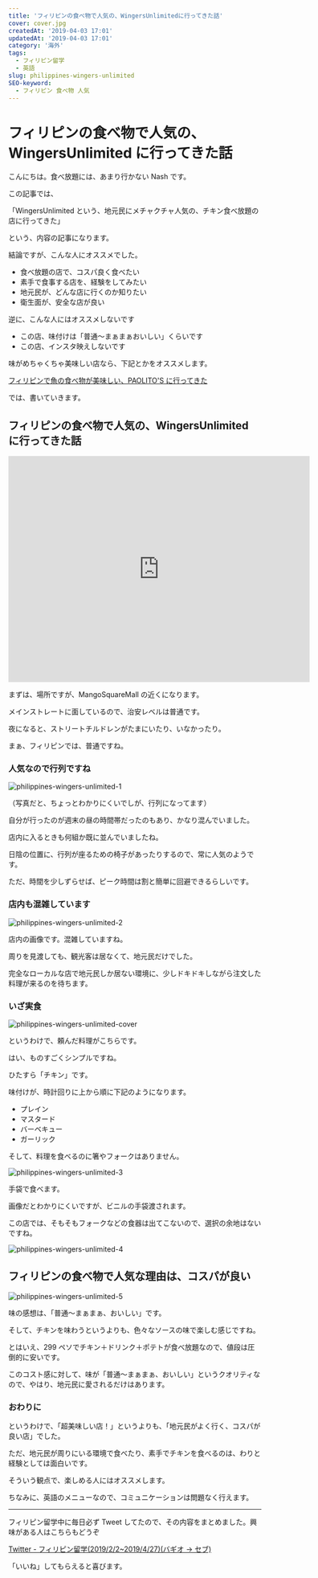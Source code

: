 ```yaml
---
title: 'フィリピンの食べ物で人気の、WingersUnlimitedに行ってきた話'
cover: cover.jpg
createdAt: '2019-04-03 17:01'
updatedAt: '2019-04-03 17:01'
category: '海外'
tags:
  - フィリピン留学
  - 英語
slug: philippines-wingers-unlimited
SEO-keyword:
  - フィリピン 食べ物 人気
---
```


# フィリピンの食べ物で人気の、WingersUnlimited に行ってきた話

こんにちは。食べ放題には、あまり行かない Nash です。

この記事では、

「WingersUnlimited という、地元民にメチャクチャ人気の、チキン食べ放題の店に行ってきた」

という、内容の記事になります。

結論ですが、こんな人にオススメでした。

- 食べ放題の店で、コスパ良く食べたい
- 素手で食事する店を、経験をしてみたい
- 地元民が、どんな店に行くのか知りたい
- 衛生面が、安全な店が良い

逆に、こんな人にはオススメしないです

- この店、味付けは「普通〜まぁまぁおいしい」くらいです
- この店、インスタ映えしないです

味がめちゃくちゃ美味しい店なら、下記とかをオススメします。

[フィリピンで魚の食べ物が美味しい、PAOLITO'S に行ってきた](./philippines-paolitos)

では、書いていきます。

## フィリピンの食べ物で人気の、WingersUnlimited に行ってきた話

<iframe src="https://www.google.com/maps/embed?pb=!1m18!1m12!1m3!1d2024.8802094386067!2d123.89534053537007!3d10.310507741494968!2m3!1f0!2f0!3f0!3m2!1i1024!2i768!4f13.1!3m3!1m2!1s0x0%3A0x49e6efa4ee720763!2sWingers+Unlimited!5e0!3m2!1sja!2sph!4v1554283010538!5m2!1sja!2sph" width="600" height="450" frameborder="0" style="border:0" allowfullscreen></iframe>

まずは、場所ですが、MangoSquareMall の近くになります。

メインストレートに面しているので、治安レベルは普通です。

夜になると、ストリートチルドレンがたまにいたり、いなかったり。

まぁ、フィリピンでは、普通ですね。

### 人気なので行列ですね

![philippines-wingers-unlimited-1](./1.jpg)

（写真だと、ちょっとわかりにくいでしが、行列になってます）

自分が行ったのが週末の昼の時間帯だったのもあり、かなり混んでいました。

店内に入るときも何組か既に並んでいましたね。

日陰の位置に、行列が座るための椅子があったりするので、常に人気のようです。

ただ、時間を少しずらせば、ピーク時間は割と簡単に回避できるらしいです。

### 店内も混雑しています

![philippines-wingers-unlimited-2](./2.jpg)

店内の画像です。混雑していますね。

周りを見渡しても、観光客は居なくて、地元民だけでした。

完全なローカルな店で地元民しか居ない環境に、少しドキドキしながら注文した料理が来るのを待ちます。

### いざ実食

![philippines-wingers-unlimited-cover](./cover.jpg)

というわけで、頼んだ料理がこちらです。

はい、ものすごくシンプルですね。

ひたすら「チキン」です。

味付けが、時計回りに上から順に下記のようになります。

- プレイン
- マスタード
- バーベキュー
- ガーリック

そして、料理を食べるのに箸やフォークはありません。

![philippines-wingers-unlimited-3](./3.jpg)

手袋で食べます。

画像だとわかりにくいですが、ビニルの手袋渡されます。

この店では、そもそもフォークなどの食器は出てこないので、選択の余地はないですね。

![philippines-wingers-unlimited-4](./4.jpg)

## フィリピンの食べ物で人気な理由は、コスパが良い

![philippines-wingers-unlimited-5](./5.jpg)

味の感想は、「普通〜まぁまぁ、おいしい」です。

そして、チキンを味わうというよりも、色々なソースの味で楽しむ感じですね。

とはいえ、299 ペソでチキン＋ドリンク＋ポテトが食べ放題なので、値段は圧倒的に安いです。

このコスト感に対して、味が「普通〜まぁまぁ、おいしい」というクオリティなので、やはり、地元民に愛されるだけはあります。

### おわりに

というわけで、「超美味しい店！」というよりも、「地元民がよく行く、コスパが良い店」でした。

ただ、地元民が周りにいる環境で食べたり、素手でチキンを食べるのは、わりと経験としては面白いです。

そういう観点で、楽しめる人にはオススメします。

ちなみに、英語のメニューなので、コミュニケーションは問題なく行えます。

---

フィリピン留学中に毎日必ず Tweet してたので、その内容をまとめました。興味がある人はこちらもどうぞ

[Twitter - フィリピン留学(2019/2/2~2019/4/27)(バギオ → セブ)](https://twitter.com/i/moments/1108015112575541249)

「いいね」してもらえると喜びます。
